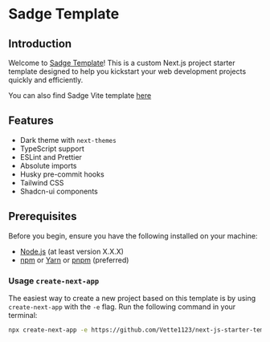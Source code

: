 # Sadge Template

## Introduction

Welcome to [Sadge Template](https://github.com/Vette1123/Next.js-starter-template)! This is a custom Next.js project starter template designed to help you kickstart your web development projects quickly and efficiently.

You can also find Sadge Vite template [here](https://github.com/Vette1123/vite-starter-template)

## Features

- Dark theme with `next-themes`
- TypeScript support
- ESLint and Prettier
- Absolute imports
- Husky pre-commit hooks
- Tailwind CSS
- Shadcn-ui components

## Prerequisites

Before you begin, ensure you have the following installed on your machine:

- [Node.js](https://nodejs.org) (at least version X.X.X)
- [npm](https://www.npmjs.com/get-npm) or [Yarn](https://yarnpkg.com) or [pnpm](https://pnpm.js.org/en/installation) (preferred)

### Usage `create-next-app`

The easiest way to create a new project based on this template is by using `create-next-app` with the `-e` flag. Run the following command in your terminal:

```bash
npx create-next-app -e https://github.com/Vette1123/next-js-starter-template --use-pnpm
```
